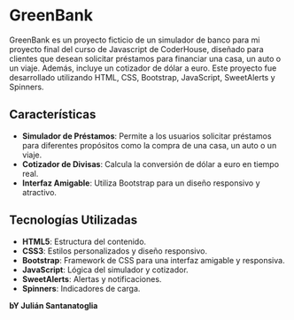 # GreenBank

GreenBank es un proyecto ficticio de un simulador de banco para mi proyecto final del curso de Javascript de CoderHouse, diseñado para clientes que desean solicitar préstamos para financiar una casa, un auto o un viaje. Además, incluye un cotizador de dólar a euro. Este proyecto fue desarrollado utilizando HTML, CSS, Bootstrap, JavaScript, SweetAlerts y Spinners.

## Características

- **Simulador de Préstamos**: Permite a los usuarios solicitar préstamos para diferentes propósitos como la compra de una casa, un auto o un viaje.
- **Cotizador de Divisas**: Calcula la conversión de dólar a euro en tiempo real.
- **Interfaz Amigable**: Utiliza Bootstrap para un diseño responsivo y atractivo.

## Tecnologías Utilizadas

- **HTML5**: Estructura del contenido.
- **CSS3**: Estilos personalizados y diseño responsivo.
- **Bootstrap**: Framework de CSS para una interfaz amigable y responsiva.
- **JavaScript**: Lógica del simulador y cotizador.
- **SweetAlerts**: Alertas y notificaciones.
- **Spinners**: Indicadores de carga.


**bY Julián Santanatoglia**


